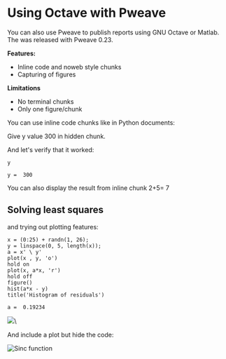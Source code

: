 # Using Octave with Pweave

You can also use Pweave to publish reports using GNU Octave or Matlab. The
was  released with Pweave 0.23.

**Features:**

* Inline code and noweb style chunks
* Capturing of figures

**Limitations**

* No terminal chunks
* Only one figure/chunk

You can use inline code chunks like in Python documents:

Give y value 300  in hidden chunk.

And let's verify that it worked:


~~~~{.octave}
y
~~~~~~~~~~~~~

~~~~{.octave}
y =  300

~~~~~~~~~~~~~


You can also display the result from inline chunk 2+5= 7

## Solving least squares


and trying out plotting features:


~~~~{.octave}
x = (0:25) + randn(1, 26);
y = linspace(0, 5, length(x));
a = x' \ y'
plot(x , y, 'o')
hold on
plot(x, a*x, 'r')
hold off
figure()
hist(a*x - y)
title('Histogram of residuals')
~~~~~~~~~~~~~

~~~~{.octave}
a =  0.19234

~~~~~~~~~~~~~

![](figures/octave_sample_figure2_.png)\


And include a plot but hide the code:


![Sinc function](figures/octave_sample_figure3_.png)

